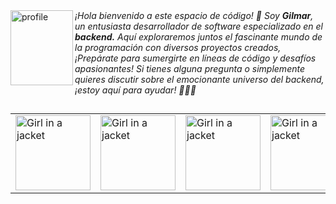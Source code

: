 

<!--[![21-sin-t-tulo-20220909013518.png](https://user-images.githubusercontent.com/86094668/202844041-69b4aca9-42e9-4a9b-b926-e98b62422fef.png)]()
-->


<div align="left">
<img align="left" width=100 height=120 src="https://github.com/XGilmar/XGilmar/assets/86094668/d007bbcc-c0f8-4364-ae20-7de3d9e7adda" alt="profile"/>
</div>

<div align="left">
<i align="left">¡Hola bienvenido a este espacio de código! 🚀 Soy <b>Gilmar</b>, un entusiasta desarrollador de software especializado en el <b>backend.</b> Aquí exploraremos juntos el fascinante mundo de la programación con diversos proyectos creados, ¡Prepárate para sumergirte en líneas de código y desafíos apasionantes! Si tienes alguna pregunta o simplemente quieres discutir sobre el emocionante universo del backend, ¡estoy aquí para ayudar! 👨‍💻✨</i>
</div>

##


<table align="center" border="0px">
    <tr>
        <td style='border:none;'><img src="https://github.com/XGilmar/XGilmar/assets/86094668/43a78224-3bb1-47fb-830a-449c2c9b6610" alt="Girl in a jacket" width="120" height="120" ></td>
        <td style='border:none;'><img src="https://github.com/XGilmar/XGilmar/assets/86094668/c644c22f-f13a-4278-a18a-a6ac37dcc50f" alt="Girl in a jacket" width="120" height="120" style='border:none;'></td>
        <td style='border:none;'><img src="https://github.com/XGilmar/XGilmar/assets/86094668/f263e07c-157a-454c-9f8c-4a4f62e4c9ba" alt="Girl in a jacket" width="120" height="120" style='border:none;'></td>
        <td style='border:none;'><img src="https://github.com/XGilmar/XGilmar/assets/86094668/e0626359-26bc-443c-a4f0-a1222ef46283" alt="Girl in a jacket" width="120" height="120" style='border:none;'></td>
    </tr>

</table>
<!--
> **<p>Mis estadísticas</p>**


<div align="center">  
  <img width="49%" height="auto" src="https://github-readme-stats.vercel.app/api?username=XGilmar&show_icons=true&count_private=true&hide_border=true&title_color=00bfbf&icon_color=00bfbf&text_color=c9d1d9&bg_color=0d1117" alt="Mr MRF github stats"/> 
 
  <img width="49%" height="auto" src="https://github-readme-streak-stats.herokuapp.com/?user=XGilmar&theme=black-ice&hide_border=true&stroke=0000&background=0D1117&ring=00bfbf&fire=00bfbf&currStreakLabel=00bfbf"/>
</div>

##

<!--
> **Mis redes**

<div align="center"> 
  
  <a href="https://www.instagram.com/srjak.dev?r=nametag" target="_blank"><img src="https://img.shields.io/badge/-Instagram-%23E4405F?style=for-the-badge&logo=instagram&logoColor=white" target="_blank"></a> 
  <a href="https://www.linkedin.com/in/gilmarescudero" target="_blank"><img src="https://img.shields.io/badge/-LinkedIn-%230077B5?style=for-the-badge&logo=linkedin&logoColor=white" target="_blank"></a> 

  
  <a href="mailto:gilmar01eduardo@gmail.com"><img src="https://img.shields.io/badge/-Gmail-%23333?style=for-the-badge&logo=gmail&logoColor=white" target="_blank"></a>
</div> -->
